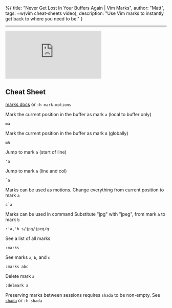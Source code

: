 %{
  title: "Never Get Lost In Your Buffers Again | Vim Marks",
  author: "Matt",
  tags: ~w(vim cheat-sheets video),
  description: "Use Vim marks to instantly get back to where you need to be."
}

---

<iframe
    class="embedded-yt"
    src="https://www.youtube.com/embed/Q19qKdV1n2w?rel=0"
    title="YouTube video player"
    frameborder="0"
    allow="accelerometer; autoplay; clipboard-write; encrypted-media; gyroscope; picture-in-picture; web-share"
    referrerpolicy="strict-origin-when-cross-origin"
    allowfullscreen
>
</iframe>

## Cheat Sheet

[marks docs](https://neovim.io/doc/user/motion.html#_7.-marks) or `:h mark-motions`


Mark the current position in the buffer as mark `a` (local to buffer only)
```
ma
```

Mark the current position in the buffer as mark `A` (globally)
```
mA
```

Jump to mark `a` (start of line)
```
'a
```

Jump to mark `a` (line and col)
```
`a
```

Marks can be used as motions.
Change everything from current position to mark `a`
```
c`a
```

Marks can be used in command
Substitute "jpg" with "jpeg", from mark `a` to mark `b`
```
:'a,'b s/jpg/jpeg/g
```

See a list of all marks
```
:marks
```

See marks `a`, `b`, and `c`
```
:marks abc
```

Delete mark `a`
```
:delmark a
```

Preserving marks between sessions requires `shada` to be non-empty.
See [`shada`](https://neovim.io/doc/user/usr_21.html#21.3) or `:h shada`
